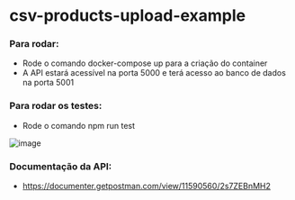 # csv-products-upload-example

### Para rodar:

- Rode o comando docker-compose up para a criação do container
- A API estará acessível na porta 5000 e terá acesso ao banco de dados na porta 5001

### Para rodar os testes:

- Rode o comando npm run test

![image](https://user-images.githubusercontent.com/62355596/191846023-9025e3f9-20c8-42bd-89ed-9e56aa93d8f3.png)

### Documentação da API:
- https://documenter.getpostman.com/view/11590560/2s7ZEBnMH2
